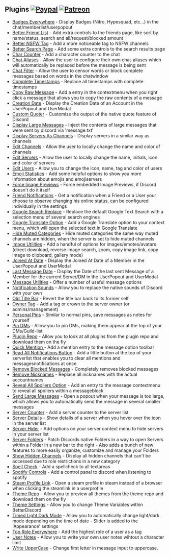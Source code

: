 ## Plugins [![Paypal][paypal-badge]][paypal-link] [![Patreon][patreon-badge]][patreon-link]

[paypal-badge]: https://img.shields.io/badge/Paypal-Donate!-%23003087.svg?logo=paypal&style=flat
[paypal-link]: https://paypal.me/MircoWittrien

[patreon-badge]: https://img.shields.io/badge/Patreon-Support!-%23F96854.svg?logo=patreon&style=flat
[patreon-link]: https://patreon.com/MircoWittrien

 - [Badges Everywhere](https://github.com/mwittrien/BetterDiscordAddons/tree/master/Plugins/BadgesEverywhere) - Display Badges (Nitro, Hypesquad, etc...) in the chat/memberlist/userpopout
 - [Better Friend List](https://github.com/mwittrien/BetterDiscordAddons/tree/master/Plugins/BetterFriendList) - Add extra controls to the friends page, like sort by name/status, search and all/request/blocked amount
 - [Better NSFW Tag](https://github.com/mwittrien/BetterDiscordAddons/tree/master/Plugins/BetterNsfwTag) - Add a more noticeable tag to NSFW channels
 - [Better Search Page](https://github.com/mwittrien/BetterDiscordAddons/tree/master/Plugins/BetterSearchPage) - Add some extra controls to the search results page
 - [Char Counter](https://github.com/mwittrien/BetterDiscordAddons/tree/master/Plugins/CharCounter) - Add a character counter to the chat
 - [Chat Aliases](https://github.com/mwittrien/BetterDiscordAddons/tree/master/Plugins/ChatAliases) - Allow the user to configure their own chat-aliases which will automatically be replaced before the message is being sent
 - [Chat Filter](https://github.com/mwittrien/BetterDiscordAddons/tree/master/Plugins/ChatFilter) - Allow the user to censor words or block complete messages based on words in the chatwindow
 - [Complete Timestamps](https://github.com/mwittrien/BetterDiscordAddons/tree/master/Plugins/CompleteTimestamps) - Replace all timestamps with complete timestamps
 - [Copy Raw Message](https://github.com/mwittrien/BetterDiscordAddons/tree/master/Plugins/CopyRawMessage) - Add a entry in the contextmenu when you right click a message that allows you to copy the raw contents of a message
 - [Creation Date](https://github.com/mwittrien/BetterDiscordAddons/tree/master/Plugins/CreationDate) - Display the Creation Date of an Account in the UserPopout and UserModal
 - [Custom Quoter](https://github.com/mwittrien/BetterDiscordAddons/tree/master/Plugins/CustomQuoter) - Customize the output of the native quote feature of Discord
 - [Display Large Messages](https://github.com/mwittrien/BetterDiscordAddons/tree/master/Plugins/DisplayLargeMessages) - Inject the contents of large messages that were sent by discord via 'message.txt'
 - [Display Servers As Channels](https://github.com/mwittrien/BetterDiscordAddons/tree/master/Plugins/DisplayServersAsChannels) - Display servers in a similar way as channels
 - [Edit Channels](https://github.com/mwittrien/BetterDiscordAddons/tree/master/Plugins/EditChannels) - Allow the user to locally change the name and color of channels
 - [Edit Servers](https://github.com/mwittrien/BetterDiscordAddons/tree/master/Plugins/EditServers) - Allow the user to locally change the name, initials, icon and color of servers
 - [Edit Users](https://github.com/mwittrien/BetterDiscordAddons/tree/master/Plugins/EditUsers) - Allow you to change the icon, name, tag and color of users
 - [Emoji Statistics](https://github.com/mwittrien/BetterDiscordAddons/tree/master/Plugins/EmojiStatistics) - Add some helpful options to show you more information about emojis and emojiservers
 - [Force Image Previews](https://github.com/mwittrien/BetterDiscordAddons/tree/master/Plugins/ForceImagePreviews) - Force embedded Image Previews, if Discord doesn't do it itself
 - [Friend Notifications](https://github.com/mwittrien/BetterDiscordAddons/tree/master/Plugins/FriendNotifications) - Get a notification when a Friend or a User your choose to observe changing his online status, can be configured individually in the settings
 - [Google Search Replace](https://github.com/mwittrien/BetterDiscordAddons/tree/master/Plugins/GoogleSearchReplace) - Replace the default Google Text Search with a selection menu of several search engines
 - [Google Translate Option](https://github.com/mwittrien/BetterDiscordAddons/tree/master/Plugins/GoogleTranslateOption) - Add a Google Translate option to your context menu, which will open the selected text in Google Translate
 - [Hide Muted Categories](https://github.com/mwittrien/BetterDiscordAddons/tree/master/Plugins/HideMutedCategories) - Hide muted categories the same way muted channels are hidden, when the server is set to hide muted channels
 - [Image Utilities](https://github.com/mwittrien/BetterDiscordAddons/tree/master/Plugins/ImageUtilities) - Add a handful of options for images/emotes/avatars (direct download, reverse image search, zoom, copy image link, copy image to clipboard, gallery mode)
 - [Joined At Date](https://github.com/mwittrien/BetterDiscordAddons/tree/master/Plugins/JoinedAtDate) - Display the Joined At Date of a Member in the UserPopout and UserModal
 - [Last Message Date](https://github.com/mwittrien/BetterDiscordAddons/tree/master/Plugins/LastMessageDate) - Display the Date of the last sent Message of a Member for the current Server/DM in the UserPopout and UserModal
 - [Message Utilities](https://github.com/mwittrien/BetterDiscordAddons/tree/master/Plugins/MessageUtilities) - Offer a number of useful message options
 - [Notification Sounds](https://github.com/mwittrien/BetterDiscordAddons/tree/master/Plugins/NotificationSounds) - Allow you to replace the native sounds of Discord with your own
 - [Old Title Bar](https://github.com/mwittrien/BetterDiscordAddons/tree/master/Plugins/OldTitleBar) - Revert the title bar back to its former self
 - [Owner Tag](https://github.com/mwittrien/BetterDiscordAddons/tree/master/Plugins/OwnerTag) - Add a tag or crown to the server owner (or admins/management)
 - [Personal Pins](https://github.com/mwittrien/BetterDiscordAddons/tree/master/Plugins/PersonalPins) - Similar to normal pins, save messages as notes for yourself
 - [Pin DMs](https://github.com/mwittrien/BetterDiscordAddons/tree/master/Plugins/PinDMs) - Allow you to pin DMs, making them appear at the top of your DMs/Guild-list
 - [Plugin Repo](https://github.com/mwittrien/BetterDiscordAddons/tree/master/Plugins/PluginRepo) - Allow you to look at all plugins from the plugin repo and download them on the fly
 - [Quick Mention ](https://github.com/mwittrien/BetterDiscordAddons/tree/master/Plugins/QuickMention) - Add a mention entry to the message option toolbar
 - [Read All Notifications Button](https://github.com/mwittrien/BetterDiscordAddons/tree/master/Plugins/ReadAllNotificationsButton) - Add a little button at the top of your serverlist that enables you to clear all mentions and messagesnotifications at once
 - [Remove Blocked Messages](https://github.com/mwittrien/BetterDiscordAddons/tree/master/Plugins/RemoveBlockedMessages) - Completely removes blocked messages
 - [Remove Nicknames](https://github.com/mwittrien/BetterDiscordAddons/tree/master/Plugins/RemoveNicknames) - Replace all nicknames with the actual accountnames
 - [Reveal All Spoilers Option](https://github.com/mwittrien/BetterDiscordAddons/tree/master/Plugins/RevealAllSpoilersOption) - Add an entry to the message contextmenu to reveal all spoilers within a messageblock
 - [Send Large Messages](https://github.com/mwittrien/BetterDiscordAddons/tree/master/Plugins/SendLargeMessages) - Open a popout when your message is too large, which allows you to automatically send the message in several smaller messages
 - [Server Counter](https://github.com/mwittrien/BetterDiscordAddons/tree/master/Plugins/ServerCounter) - Add a server counter to the server list
 - [Server Details](https://github.com/mwittrien/BetterDiscordAddons/tree/master/Plugins/ServerDetails) - Show details of a server when you hover over the icon in the server list
 - [Server Hider](https://github.com/mwittrien/BetterDiscordAddons/tree/master/Plugins/ServerHider) - Add options on your server context menu to hide servers in your server list
 - [Server Folders](https://github.com/mwittrien/BetterDiscordAddons/tree/master/Plugins/ServerFolders) - Patch Discords native Folders in a way to open Servers within a Folder in a new bar to the right - Also adds a bunch of new features to more easily organize, customize and manage your Folders
 - [Show Hidden Channels](https://github.com/mwittrien/BetterDiscordAddons/tree/master/Plugins/ShowHiddenChannels) - Display all hidden channels that can't be accessed due to role restrictions in a new category
 - [Spell Check](https://github.com/mwittrien/BetterDiscordAddons/tree/master/Plugins/SpellCheck) - Add a spellcheck to all textareas
 - [Spotify Controls](https://github.com/mwittrien/BetterDiscordAddons/tree/master/Plugins/SpotifyControls) - Add a control panel to discord when listening to spotify
 - [Steam Profile Link](https://github.com/mwittrien/BetterDiscordAddons/tree/master/Plugins/SteamProfileLink) - Open a steam profile in steam instead of a browser when clicking the steamlink in a userprofile
 - [Theme Repo](https://github.com/mwittrien/BetterDiscordAddons/tree/master/Plugins/ThemeRepo) - Allow you to preview all themes from the theme repo and download them on the fly
 - [Theme Settings](https://github.com/mwittrien/BetterDiscordAddons/tree/master/Plugins/ThemeSettings) - Allow you to change Theme Variables within BetterDiscord
 - [Timed Light Dark Mode](https://github.com/mwittrien/BetterDiscordAddons/tree/master/Plugins/TimedLightDarkMode) - Allow you to automatically change light/dark mode depending on the time of date - Slider is added to the 'Appearance' settings
 - [Top Role Everywhere](https://github.com/mwittrien/BetterDiscordAddons/tree/master/Plugins/TopRoleEverywhere) - Add the highest role of a user as a tag
 - [User Notes](https://github.com/mwittrien/BetterDiscordAddons/tree/master/Plugins/UserNotes) - Allow you to write your own user notes wihtout a character limit
 - [Write UpperCase](https://github.com/mwittrien/BetterDiscordAddons/tree/master/Plugins/WriteUpperCase) - Change first letter in message input to uppercase.